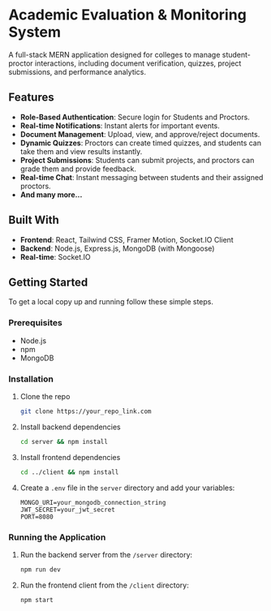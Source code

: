 # Academic Evaluation & Monitoring System

A full-stack MERN application designed for colleges to manage student-proctor interactions, including document verification, quizzes, project submissions, and performance analytics.

## Features

- **Role-Based Authentication**: Secure login for Students and Proctors.
- **Real-time Notifications**: Instant alerts for important events.
- **Document Management**: Upload, view, and approve/reject documents.
- **Dynamic Quizzes**: Proctors can create timed quizzes, and students can take them and view results instantly.
- **Project Submissions**: Students can submit projects, and proctors can grade them and provide feedback.
- **Real-time Chat**: Instant messaging between students and their assigned proctors.
- **And many more...**

## Built With

* **Frontend**: React, Tailwind CSS, Framer Motion, Socket.IO Client
* **Backend**: Node.js, Express.js, MongoDB (with Mongoose)
* **Real-time**: Socket.IO

## Getting Started

To get a local copy up and running follow these simple steps.

### Prerequisites

* Node.js
* npm
* MongoDB

### Installation

1.  Clone the repo
    ```sh
    git clone https://your_repo_link.com
    ```
2.  Install backend dependencies
    ```sh
    cd server && npm install
    ```
3.  Install frontend dependencies
    ```sh
    cd ../client && npm install
    ```
4.  Create a `.env` file in the `server` directory and add your variables:
    ```
    MONGO_URI=your_mongodb_connection_string
    JWT_SECRET=your_jwt_secret
    PORT=8080
    ```

### Running the Application

1.  Run the backend server from the `/server` directory:
    ```sh
    npm run dev
    ```
2.  Run the frontend client from the `/client` directory:
    ```sh
    npm start
    ```